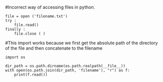 #Incorrect way of accessing files in python.

```
file = open ('filename.txt')
try :
    file.read()
finally :
    file.close ( )
```

#This import works because we first get the absolute path of the directory of the file and then concatenate to the filename

```
import os

dir_path = os.path.dirname(os.path.realpath(__file__))
with open(os.path.join(dir_path, 'filename'), "r") as f:
    print(f.read())
```
